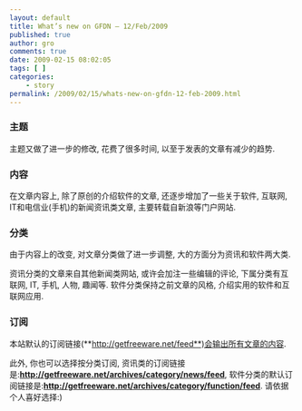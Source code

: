 ```yaml
---
layout: default
title: What’s new on GFDN – 12/Feb/2009
published: true
author: gro
comments: true
date: 2009-02-15 08:02:05
tags: [ ]
categories:
    - story
permalink: /2009/02/15/whats-new-on-gfdn-12-feb-2009.html
---
```

### 主题

主题又做了进一步的修改, 花费了很多时间, 以至于发表的文章有减少的趋势.

### 内容

在文章内容上, 除了原创的介绍软件的文章, 还逐步增加了一些关于软件, 互联网, IT和电信业(手机)的新闻资讯类文章, 主要转载自新浪等门户网站.



### 分类

由于内容上的改变, 对文章分类做了进一步调整, 大的方面分为资讯和软件两大类.

资讯分类的文章来自其他新闻类网站, 或许会加注一些编辑的评论, 下属分类有互联网, IT, 手机, 人物, 趣闻等. 软件分类保持之前文章的风格, 介绍实用的软件和互联网应用.

### 订阅

本站默认的订阅链接(**http://getfreeware.net/feed**)会输出所有文章的内容.

此外, 你也可以选择按分类订阅, 资讯类的订阅链接是:**http://getfreeware.net/archives/category/news/feed**, 软件分类的默认订阅链接是:**http://getfreeware.net/archives/category/function/feed**. 请依据个人喜好选择:)